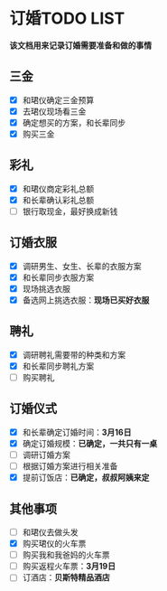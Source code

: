 # 订婚TODO LIST
**该文档用来记录订婚需要准备和做的事情**
## 三金 
- [x] 和珺仪确定三金预算
- [x] 去珺仪现场看三金
- [x] 确定想买的方案，和长辈同步
- [x] 购买三金
## 彩礼
- [x] 和珺仪商定彩礼总额
- [x] 和长辈确认彩礼总额
- [ ] 银行取现金，最好换成新钱
## 订婚衣服
- [x] 调研男生、女生、长辈的衣服方案
- [x] 和长辈同步衣服方案
- [x] 现场挑选衣服
- [x] 备选网上挑选衣服：**现场已买好衣服**
## 聘礼
- [x] 调研聘礼需要带的种类和方案
- [x] 和长辈同步聘礼方案
- [ ] 购买聘礼
## 订婚仪式
- [x] 和长辈确定订婚时间：**3月16日**
- [x] 确定订婚规模：**已确定，一共只有一桌**
- [ ] 调研订婚方案
- [ ] 根据订婚方案进行相关准备
- [x] 提前订饭店：**已确定，叔叔阿姨来定**
## 其他事项
- [ ] 和珺仪去做头发
- [x] 购买珺仪的火车票
- [ ] 购买我和我爸妈的火车票
- [ ] 购买返程火车票：**3月19日**
- [ ] 订酒店：**贝斯特精品酒店**
